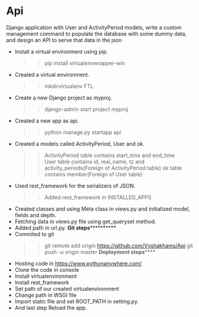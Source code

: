 # Api

Django application with User and ActivityPeriod models, write
a custom management command to populate the database with some dummy data, and design
an API to serve that data in the json

* Install a virtual environment using pip.
  >> pip install virtualenvwrapper-win
* Created a virtual environment.
  >> mkdirvirtualenv FTL
* Create a new Django project as myproj.
  >> django-admin start project myproj
* Created a new app as api. 
  >> python manage.py startapp api
* Created a models called ActivityPeriod, User and ok.
  >> ActivityPeriod table contains start_time and end_time   
  >> User table contains id, real_name, tz and activity_periods(Foreign of ActivityPeriod table)
  >> ok table contains member(Foreign of User table)
* Used rest_framework for the serializers of JSON.   
  >> Added rest_framework in INSTALLED_APPS 
* Created classes and using Meta class in views.py and initialized model, fields and depth.
* Fetching data in views.py file using get_queryset method.
* Added path in url.py. 
******Git steps****************  
* Commited to git 
  >> git remote add origin https://github.com/Vyshakhams/Api 
  >> git push -u origin master
******Deployment steps**********  
* Hosting code in https://www.pythonanywhere.com/
* Clone the code in console
* Install virtualenvironment
* Install rest_framework
* Set path of our created virtualenvironment
* Change path in WSGI file
* Import static file and set ROOT_PATH in setting.py.
* And last step Reload the app.

